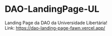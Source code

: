 # DAO-LandingPage-UL

Landing Page da DAO da Universidade Libertária!
<br/>
Link: https://dao-landing-page-fawn.vercel.app/
